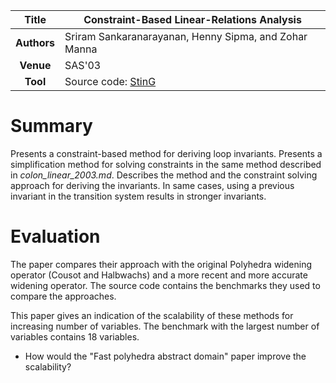 | **Title**   | Constraint-Based Linear-Relations Analysis                                                |
|:-----------:|-------------------------------------------------------------------------------------------| 
| **Authors** | Sriram Sankaranarayanan, Henny Sipma, and Zohar Manna                                     |
| **Venue**   | SAS'03                                                                                    |
| **Tool**    | Source code: [StinG](https://home.cs.colorado.edu/~srirams/research.html#GROUP)           |


# Summary
Presents a constraint-based method for deriving loop invariants.
Presents a simplification method for solving constraints in the same method described 
in *colon_linear_2003.md*.
Describes the method and the constraint solving approach for deriving the invariants.
In same cases, using a previous invariant in the transition system results in stronger invariants.


# Evaluation

The paper compares their approach with the original Polyhedra 
widening operator (Cousot and Halbwachs) and a more recent and more accurate widening operator.
The source code contains the benchmarks they used to compare the approaches.

This paper gives an indication of the scalability of these methods for increasing number of 
variables. 
The benchmark with the largest number of variables contains 18 variables.

- How would the "Fast polyhedra abstract domain" paper improve the scalability?

